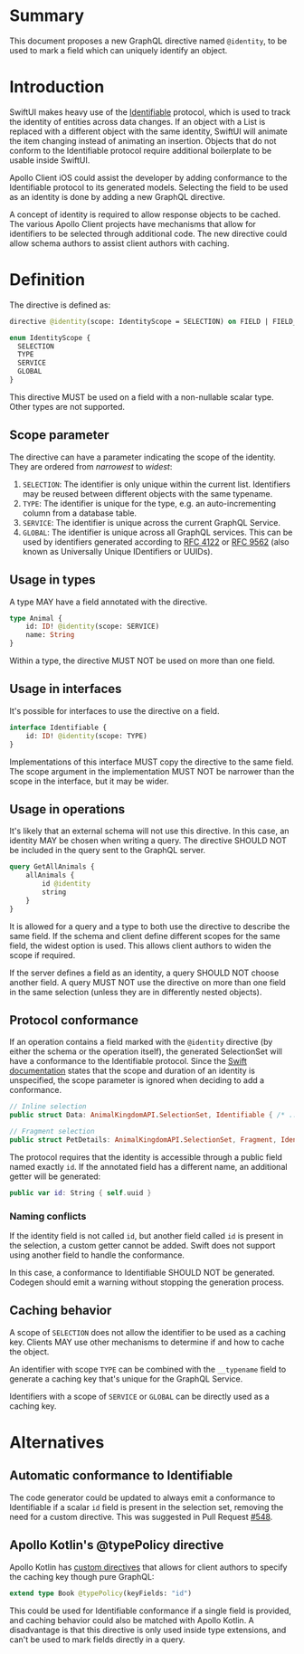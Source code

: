 # Summary

This document proposes a new GraphQL directive named `@identity`, to be used to mark a field which can uniquely identify an object.

# Introduction

SwiftUI makes heavy use of the [Identifiable](https://developer.apple.com/documentation/swift/identifiable) protocol, which is used to track the identity of entities across data changes. If an object with a List is replaced with a different object with the same identity, SwiftUI will animate the item changing instead of animating an insertion. Objects that do not conform to the Identifiable protocol require additional boilerplate to be usable inside SwiftUI.

Apollo Client iOS could assist the developer by adding conformance to the Identifiable protocol to its generated models. Selecting the field to be used as an identity is done by adding a new GraphQL directive.

A concept of identity is required to allow response objects to be cached. The various Apollo Client projects have mechanisms that allow for identifiers to be selected through additional code. The new directive could allow schema authors to assist client authors with caching.

# Definition

The directive is defined as:
```graphql
directive @identity(scope: IdentityScope = SELECTION) on FIELD | FIELD_DEFINITION

enum IdentityScope {
  SELECTION
  TYPE
  SERVICE
  GLOBAL
}
```

This directive MUST be used on a field with a non-nullable scalar type. Other types are not supported.

## Scope parameter

The directive can have a parameter indicating the scope of the identity. They are ordered from _narrowest_ to _widest_:

1. `SELECTION`: The identifier is only unique within the current list. Identifiers may be reused between different objects with the same typename.
2. `TYPE`: The identifier is unique for the type, e.g. an auto-incrementing column from a database table.
3. `SERVICE`: The identifier is unique across the current GraphQL Service.
4. `GLOBAL`: The identifier is unique across all GraphQL services. This can be used by identifiers generated according to [RFC 4122](https://datatracker.ietf.org/doc/html/rfc4122) or [RFC 9562](https://datatracker.ietf.org/doc/html/rfc9562) (also known as Universally Unique IDentifiers or UUIDs).

## Usage in types

A type MAY have a field annotated with the directive.

```graphql
type Animal {
	id: ID! @identity(scope: SERVICE)
	name: String
}
```

Within a type, the directive MUST NOT be used on more than one field.

## Usage in interfaces

It's possible for interfaces to use the directive on a field.

```graphql
interface Identifiable {
	id: ID! @identity(scope: TYPE)
}
```

Implementations of this interface MUST copy the directive to the same field. The scope argument in the implementation MUST NOT be narrower than the scope in the interface, but it may be wider.

## Usage in operations

It's likely that an external schema will not use this directive. In this case, an identity MAY be chosen when writing a query. The directive SHOULD NOT be included in the query sent to the GraphQL server.

```graphql
query GetAllAnimals {
	allAnimals {
		id @identity
		string
	}
}
```

It is allowed for a query and a type to both use the directive to describe the same field. If the schema and client define different scopes for the same field, the widest option is used. This allows client authors to widen the scope if required.

If the server defines a field as an identity, a query SHOULD NOT choose another field. A query MUST NOT use the directive on more than one field in the same selection (unless they are in differently nested objects).

## Protocol conformance

If an operation contains a field marked with the `@identity` directive (by either the schema or the operation itself), the generated SelectionSet will have a conformance to the Identifiable protocol. Since the [Swift documentation](https://developer.apple.com/documentation/swift/identifiable) states that the scope and duration of an identity is unspecified, the scope parameter is ignored when deciding to add a conformance.

```swift
// Inline selection
public struct Data: AnimalKingdomAPI.SelectionSet, Identifiable { /* ... */ }

// Fragment selection
public struct PetDetails: AnimalKingdomAPI.SelectionSet, Fragment, Identifiable { /* ... */ }
```

The protocol requires that the identity is accessible through a public field named exactly `id`. If the annotated field has a different name, an additional getter will be generated:

```swift
public var id: String { self.uuid }
```

### Naming conflicts

If the identity field is not called `id`, but another field called `id` is present in the selection, a custom getter cannot be added. Swift does not support using another field to handle the conformance.

In this case, a conformance to Identifiable SHOULD NOT be generated. Codegen should emit a warning without stopping the generation process.

## Caching behavior

A scope of `SELECTION` does not allow the identifier to be used as a caching key. Clients MAY use other mechanisms to determine if and how to cache the object.

An identifier with scope `TYPE` can be combined with the `__typename` field to generate a caching key that's unique for the GraphQL Service.

Identifiers with a scope of `SERVICE` or `GLOBAL` can be directly used as a caching key.

# Alternatives

## Automatic conformance to Identifiable

The code generator could be updated to always emit a conformance to Identifiable if a scalar `id` field is present in the selection set, removing the need for a custom directive. This was suggested in Pull Request [#548](https://github.com/apollographql/apollo-ios-dev/pull/548).

## Apollo Kotlin's @typePolicy directive

Apollo Kotlin has [custom directives](https://www.apollographql.com/docs/kotlin/caching/declarative-ids) that allows for client authors to specify the caching key though pure GraphQL:

```graphql
extend type Book @typePolicy(keyFields: "id")
```

This could be used for Identifiable conformance if a single field is provided, and caching behavior could also be matched with Apollo Kotlin. A disadvantage is that this directive is only used inside type extensions, and can't be used to mark fields directly in a query.
